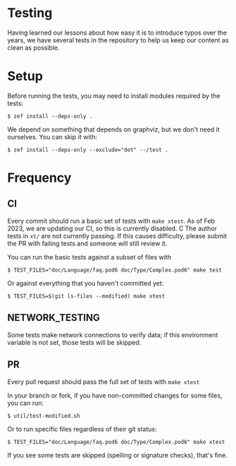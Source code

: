 # Testing

Having learned our lessons about how easy it is to introduce typos over the years,
we have several tests in the repository to help us keep our content as clean as
possible.

# Setup

Before running the tests, you may need to install modules required by the tests:

```
$ zef install --deps-only .
```

We depend on something that depends on graphviz, but we don't need it ourselves.
You can skip it with:

```
$ zef install --deps-only --exclude="dot" --/test .
```

# Frequency

## CI

Every commit should run a basic set of tests with `make xtest`. As of Feb 2023, we
are updating our CI, so this is currently disabled. C<NOTE> The author tests in `xt/`
are not currently passing. If this causes difficulty, please submit the PR with
failing tests and someone will still review it.

You can run the basic tests against a subset of files with

```
$ TEST_FILES="doc/Language/faq.pod6 doc/Type/Complex.pod6" make test
```

Or against everything that you haven't committed yet:
```
$ TEST_FILES=$(git ls-files --modified) make xtest
```

## NETWORK_TESTING

Some tests make network connections to verify data; if this environment variable is not
set, those tests will be skipped.

## PR

Every pull request should pass the full set of tests with `make xtest`

In your branch or fork, if you have non-committed changes for some files, you can run:

```
$ util/test-modified.sh
```

Or to run specific files regardless of their git status:

```
$ TEST_FILES="doc/Language/faq.pod6 doc/Type/Complex.pod6" make xtest
```

If you see some tests are skipped (spelling or signature checks), that's fine.
